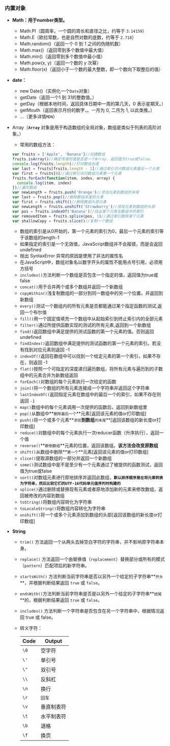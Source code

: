 ### 内置对象

- **Math：用于number类型。**

  - Math.PI（圆周率，一个圆的周长和直径之比，约等于 `3.14159`）
  - Math.E（欧拉常数，也是自然对数的底数，约等于 `2.718`）
  - Math.random()（返回一个 0 到 1 之间的伪随机数）
  - Math.max()（返回零到多个数值中最大值）
  - Math.min()（返回零到多个数值中最小值）
  - Math.pow(x, y)（返回一个数的 y 次幂）
  - Math.floor(x)（返回小于一个数的最大整数，即一个数向下取整后的值）

- **date：**

  - new Date()（实例化一个`Date`对象）
  - getDate（返回一个1 到 31的整数值。）
  - getDay（根据本地时间，返回具体日期中一周的第几天，0 表示星期天。）
  - getMouth（返回表示月份的数字，。一月为 0, 二月为 1, 以此类推。）
  - ...（更多详情`MDN`）

- Array（**`Array`** 对象是用于构造数组的全局对象，数组是类似于列表的高阶对象。）

  - 常用的数组方法：

  ```javascript
  var fruits = ['Apple', 'Banana']//创建数组
  fruits.isArray()//确定传递的值是否是一个Array，返回值为true或false。
  console.log(fruits.length)//打印数组长度
  var last = fruits[fruits.length - 1]//通过索引访问数组元素最后一个元素
  var first = fruits[0]//通过索引访问数组元素第一个元素
  fruits.forEach(function(item, index, array) {
    console.log(item, index)
  })//遍历数组
  var newLength = fruits.push('Orange')//添加元素到数组的末尾
  var last = fruits.pop()//删除数组末尾的元素
  var first = fruits.shift()//删除数组头部元素
  var newLength = fruits.unshift('Strawberry')//添加元素到数组的头部
  var pos = fruits.indexOf('Banana')//找出某个元素在数组中的索引
  var removedItem = fruits.splice(pos, 1)//通过索引删除某个元素
  var shallowCopy = fruits.slice()//复制一个数组
  ```

  - 数组的索引是从0开始的，第一个元素的索引为0，最后一个元素的索引等于该数组的length-1
  - 如果指定的索引是一个无效值，JavaScript数组并不会报错，而是会返回undefined
  - 抛出 SyntaxError 异常的原因是使用了非法的属性名
  - 在JavaScript中，数组对象名以数字开头的属性不能用点号引用，必须用方括号
  - `includes()`方法判断一个数组是否包含一个指定的值，返回值为true或false
  - `concat()`用于合并两个或多个数组并返回一个新数组
  - `copyWithin()`浅复制数组的一部分到同一数组中的另一个位置，并返回到新数组
  - `every()`测试一个数组内的所有元素是否都能通过某个指定函数的测试,返回一个布尔值
  - `fill()`用一个固定值填充一个数组中从起始索引到终止索引内的全部元素
  - `filter()`通过所提供函数实现的测试的所有元素,返回到一个新数组
  - `find()`返回数组中满足提供的测试函数的第一个元素的值。否则返回 undefined
  - `findIndex()`返回数组中满足提供的测试函数的第一个元素的索引。若没有找到对应元素则返回 -1
  - `indexOf()`返回在数组中可以找到一个给定元素的第一个索引，如果不存在，则返回 -1
  - `flat()`按照一个可指定的深度递归遍历数组，将所有元素与遍历到的子数组中的元素合并为新数组返回
  - `forEach()`对数组的每个元素执行一次给定的函数
  - `join()`将一个数组的所有元素连接成一个字符串并返回这个字符串
  - `lastIndexOf()`返回指定元素在数组中的最后一个的索引，如果不存在则返回 `-1`
  - `map()`数组中的每个元素调用一次提供的函数后，返回到新数组里
  - `pop()`从数组中**`删除最后一个`**元素[返回该元素的值or打印数组]
  - `push()`将一个或多个元素**`添加`**到数组**`的末尾`**[返回该数组的新长度or打印数组]
  - `reduce()`对数组中的每个元素执行一次reducer函数（升序执行），返回一个值
  - `reverse()`**`颠倒数组`**元素的位置，返回该数组。**该方法会改变原数组**
  - `shift()`从数组中删除**`第一个`**元素[返回该元素的值or打印数组]
  - `slice()`提取源数组的一部分并返回一个新数组
  - `some()`测试数组中是不是至少有一个元素通过了被提供的函数测试，返回值为true或false
  - `sort()`对数组元素进行原地排序并返回此数组，**`默认排序顺序是在将元素转换为字符串，然后比较它们的UTF-16代码单元值序列时构建的`**
  - `splice()`通过删除或替换现有元素或者原地添加新的元素来修改数组，返回被修改的内容到数组
  - `toString()`将数组内容转化为字符串
  - `toLocaleString()`将数组内容转化为字符串
  - `unshift()`将一个或多个元素添加到数组的头部[返回该数组的新长度or打印数组]

- **String**

  - `trim()` 方法返回一个从两头去掉空白字符的字符串，并不影响原字符串本身。

  - `replace()` 方法返回一个由替换值（`replacement`）替换部分或所有的模式（`pattern`）匹配项后的新字符串。

  - `startsWith()` 方法判断当前字符串是否以另外一个给定的子字符串**`开头`**，并根据判断结果返回 `true` 或 `false`。

  - `endsWith()`方法判断当前字符串是否是以另外一个给定的子字符串**`结尾`**的，根据判断结果返回 `true` 或 `false`。

  - `includes()` 方法判断一个字符串是否包含在另一个字符串中，根据情况返回 true 或 false。

  - 转义字符：

    | Code | Output     |
    | ---- | ---------- |
    | `\0` | 空字符     |
    | `\'` | 单引号     |
    | `\"` | 双引号     |
    | `\\` | 反斜杠     |
    | `\n` | 换行       |
    | `\r` | `回车`     |
    | `\v` | 垂直制表符 |
    | `\t` | 水平制表符 |
    | `\b` | 退格       |
    | `\f` | 换页       |
